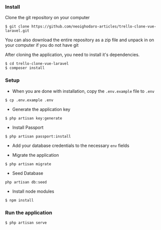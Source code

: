 ### Install
Clone the git repository on your computer
```
$ git clone https://github.com/neoighodaro-articles/trello-clone-vue-laravel.git
```

You can also download the entire repository as a zip file and unpack in on your computer if you do not have git

After cloning the application, you need to install it's dependencies. 
```
$ cd trello-clone-vue-laravel
$ composer install
```

### Setup
- When you are done with installation, copy the `.env.example` file to `.env`
```
$ cp .env.example .env
```

- Generate the application key
```
$ php artisan key:generate
```

- Install Passport
```
$ php artisan passport:install
```

- Add your database credentials to the necessary `env` fields

- Migrate the application
```
$ php artisan migrate
```

- Seed Database
```
php artisan db:seed
```

- Install node modules
```
$ npm install
```

### Run the application
```
$ php artisan serve
```
